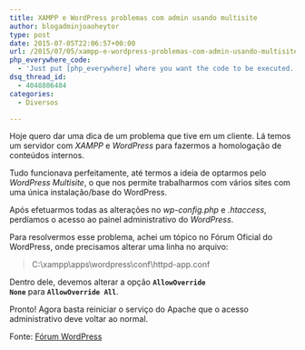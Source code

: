 ```yaml
---
title: XAMPP e WordPress problemas com admin usando multisite
author: blogadminjoaoheytor
type: post
date: 2015-07-05T22:06:57+00:00
url: /2015/07/05/xampp-e-wordpress-problemas-com-admin-usando-multisite/
php_everywhere_code:
  - 'Just put [php_everywhere] where you want the code to be executed.'
dsq_thread_id:
  - 4048806484
categories:
  - Diversos

---
```

Hoje quero dar uma dica de um problema que tive em um cliente. Lá temos um servidor com _XAMPP_ e _WordPress_ para fazermos a homologação de conteúdos internos.

Tudo funcionava perfeitamente, até termos a ideia de optarmos pelo _WordPress Multisite_, o que nos permite trabalharmos com vários sites com uma única instalação/base do WordPress.

Após efetuarmos todas as alterações no _wp-config.php_ e _.htaccess_, perdíamos o acesso ao painel administrativo do _WordPress_.

<!--more-->

Para resolvermos esse problema, achei um tópico no Fórum Oficial do WordPress, onde precisamos alterar uma linha no arquivo:

> C:\xampp\apps\wordpress\conf\httpd-app.conf

Dentro dele, devemos alterar a opção **`AllowOverride None`** para **`AllowOverride All`**.

Pronto! Agora basta reiniciar o serviço do Apache que o acesso administrativo deve voltar ao normal.

Fonte: <a href="https://wordpress.org/support/topic/multisite-localhost-xampp-subfolders-infinite-redirect-loop" target="_blank">Fórum WordPress</a>